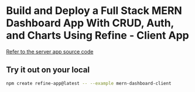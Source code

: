 # Build and Deploy a Full Stack MERN Dashboard App With CRUD, Auth, and Charts Using Refine - Client App





[Refer to the server app source code](https://github.com/refinedev/refine/tree/master/examples/mern-dashboard-server)






## Try it out on your local

```bash
npm create refine-app@latest -- --example mern-dashboard-client
```
